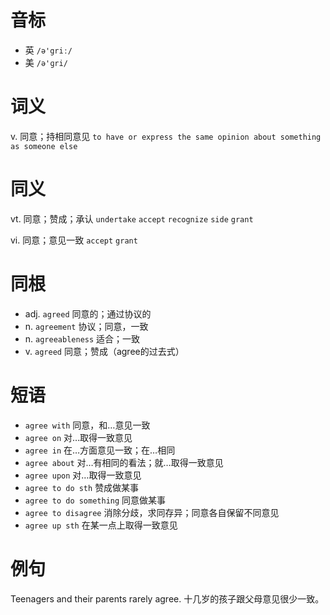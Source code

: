 # 音标

- 英 `/ə'griː/`
- 美 `/ə'ɡri/`

# 词义

v. 同意；持相同意见
`to have or express the same opinion about something as someone else`

# 同义

vt. 同意；赞成；承认
`undertake` `accept` `recognize` `side` `grant`

vi. 同意；意见一致
`accept` `grant`

# 同根

- adj. `agreed` 同意的；通过协议的
- n. `agreement` 协议；同意，一致
- n. `agreeableness` 适合；一致
- v. `agreed` 同意；赞成（agree的过去式）

# 短语

- `agree with` 同意，和…意见一致
- `agree on` 对…取得一致意见
- `agree in` 在…方面意见一致；在…相同
- `agree about` 对…有相同的看法；就…取得一致意见
- `agree upon` 对…取得一致意见
- `agree to do sth` 赞成做某事
- `agree to do something` 同意做某事
- `agree to disagree` 消除分歧，求同存异；同意各自保留不同意见
- `agree up sth` 在某一点上取得一致意见

# 例句

Teenagers and their parents rarely agree.
十几岁的孩子跟父母意见很少一致。


